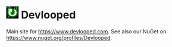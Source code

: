 ![Icon](img/tiny.png) Devlooped
============

Main site for https://www.devlooped.com. 
See also our NuGet on https://www.nuget.org/profiles/Devlooped.